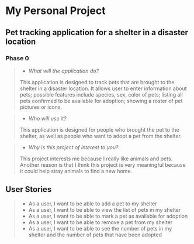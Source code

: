 # My Personal Project

## Pet tracking application for a shelter in a disaster location

### Phase 0
> - *What will the application do?*
> 
> This application is designed to track pets that are brought to the shelter
> in a disaster location. It allows user to enter information about pets;
> possible features include species, sex, color of pets; listing all pets
> confirmed to be available for adoption; showing a roster of pet pictures or icons.

> - *Who will use it?*
> 
> This application is designed for people who brought the pet to the shelter,
> as well as people who want to adopt a pet from the shelter.

> - *Why is this project of interest to you?*
> 
> This project interests me because I really like animals and pets. Another reason is that
> I think this project is very meaningful because it could help stray animals to find a 
> new home.

## User Stories
> - As a user, I want to be able to add a pet to my shelter
> - As a user, I want to be able to view the list of pets in my shelter
> - As a user, I want to be able to mark a pet as available for adoption
> - As a user, I want to be able to remove a pet from my shelter
> - As a user, I want to be able to see the number of pets in my shelter 
> and the number of pets that have been adopted